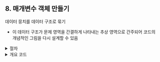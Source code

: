 ## 8. 매개변수 객체 만들기

데이터 뭉치를 데이터 구조로 묶기<br />
- 이 데이터 구조가 문제 영역을 간결하게 나타내는 추상 영역으로 간주되어 코드의 개념적인 그림을 다시 설계할 수 있음

<details>
<summary>절차</summary>

1. 데이터 구조 생성<br />
- 클래스 선호 <a href="https://www.martinfowler.com/bliki/ValueObject.html">(값 객체)</a><br />
2. 테스트<br />
3. 함수 선언 바꾸기로 새 데이터 구조를 인자로 추가<br />
4. 테스트<br />
5. 함수 호출하는 곳에서 새 데이터 구조를 인자로 넘기도록 수정<br />
6. 기존 매개변수 제거              

</details>

<details>
<summary>개요 코드</summary>

```js
// :(
const station = {
    name: 'ZB1',
    readings: [
        {temp: 47, time: "2016-11-10 09:10"},
        {temp: 53, time: "2016-11-10 09:20"},
        {temp: 58, time: "2016-11-10 09:30"},
        {temp: 53, time: "2016-11-10 09:40"},
        {temp: 51, time: "2016-11-10 09:50"}
    ]
}

const operationPlan = {
    temperatureFloor: 50,
    temperatureCeiling: 55
}

const readingsOutsideRange = (station, min, max) => {
    return station.readings.filter(r => r.temp < min || r.temp > max)
}

const alerts = readingsOutsideRange(station, operationPlan.temperatureFloor, operationPlan.temperatureCeiling)

// :)
// (1) 데이터 구조 추가
class NumberRange {
    constructor(min, max) {
        this._data = {min, max}
    }

    get min() {return this._data.min}
    get max() {return this._data.max}
}

// (2) 매개변수로 추가
const readingsOutsideRange = (station, min, max, range = {}) => {
    return station.readings.filter(r => r.temp < min || r.temp > max)
}

// (3) 새 데이터 구조 인스턴스를 매개변수로 전달
const range = new NumberRange(50, 55)
const alerts = readingsOutsideRange(station, operationPlan.temperatureFloor, range)

// (4) 새 매개변수 사용
const readingsOutsideRange = (station, range) => {
    return station.readings.filter(r => r.temp < range.min || r.temp > range.max)
}

// (5) NumberRange 클래스에 readingsOutsideRange 로직 옮기기
class NumberRange {
    constructor(min, max) {
        this._data = {min, max}
    }

    get min() {return this._data.min}
    get max() {return this._data.max}

    contains(arg) {return arg >= this.min && arg <= this.max}
}

const readingsOutsideRange = (station, range) => {
    return station.readings.filter(r => !range.contains(r.temp))
}
```

</details>